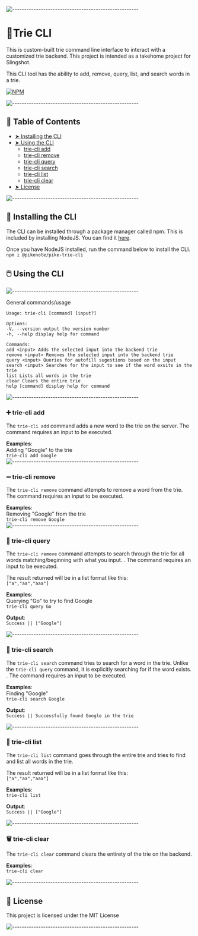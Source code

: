 ![-----------------------------------------------------](https://user-images.githubusercontent.com/56088716/103312593-8a37ff80-49eb-11eb-91d3-75488e21a0a9.png)
# 🌲Trie CLI
This is custom-built trie command line interface to interact with a customized trie backend. This project is intended as a takehome project for Slingshot.

This CLI tool has the ability to add, remove, query, list, and search words in a trie.  
  
[![NPM](https://nodei.co/npm/@pikenote/pike-trie-cli.png)](https://nodei.co/npm/@pikenote/pike-trie-cli/)

![-----------------------------------------------------](https://user-images.githubusercontent.com/56088716/103312593-8a37ff80-49eb-11eb-91d3-75488e21a0a9.png) 

## 📖 Table of Contents
* [➤ Installing the CLI](#-installing-the-cli-)
* [➤ Using the CLI](#%EF%B8%8F-using-the-cli)
	* [trie-cli add](#-trie-cli-add)
	* [trie-cli remove](#-trie-cli-remove)
	* [trie-cli query](#-trie-cli-query)
	* [trie-cli search](#-trie-cli-search)
	* [trie-cli list](#-trie-cli-list)
	* [trie-cli clear](#%EF%B8%8F-trie-cli-clear)
* [➤ License](#-license)

![-----------------------------------------------------](https://user-images.githubusercontent.com/56088716/103312593-8a37ff80-49eb-11eb-91d3-75488e21a0a9.png)

## 🔽 Installing the CLI
The CLI can be installed through a package manager called npm. This is included by installing NodeJS. You can find it [here](https://nodejs.org/en/).
  
Once you have NodeJS installed, run the command below to install the CLI.  
`npm i @pikenote/pike-trie-cli`  
  
## 🖱️ Using the CLI
![-----------------------------------------------------](https://user-images.githubusercontent.com/56088716/103312593-8a37ff80-49eb-11eb-91d3-75488e21a0a9.png)

General commands/usage 
```
Usage: trie-cli [command] [input?]

Options:
-V, --version output the version number
-h, --help display help for command

Commands:
add <input> Adds the selected input into the backend trie
remove <input> Removes the selected input into the backend trie
query <input> Queries for autofill sugestions based on the input
search <input> Searches for the input to see if the word exsits in the trie
list Lists all words in the trie
clear Clears the entire trie
help [command] display help for command
```
![-----------------------------------------------------](https://user-images.githubusercontent.com/56088716/103312593-8a37ff80-49eb-11eb-91d3-75488e21a0a9.png)
### ➕ trie-cli add
The `trie-cli add` command adds a new word to the trie on the server. The command requires an input to be executed.  
  
**Examples**:  
Adding "Google" to the trie  
`trie-cli add Google`  
  ![-----------------------------------------------------](https://user-images.githubusercontent.com/56088716/103312593-8a37ff80-49eb-11eb-91d3-75488e21a0a9.png)

### ➖ trie-cli remove
The `trie-cli remove` command attempts to remove a word from the trie. The command requires an input to be executed.
  
**Examples**:   
Removing "Google" from the trie   
`trie-cli remove Google`  
![-----------------------------------------------------](https://user-images.githubusercontent.com/56088716/103312593-8a37ff80-49eb-11eb-91d3-75488e21a0a9.png)

### 🔎 trie-cli query
The `trie-cli remove` command attempts to search through the trie for all words matching/beginning with what you input. . The command requires an input to be executed.
  
The result returned will be in a list format like this:  
`["a","aa","aaa"]`  
  
**Examples**:  
Querying "Go" to try to find Google  
`trie-cli query Go`  
  
**Output**:  
`Success || ["Google"]`  

  ![-----------------------------------------------------](https://user-images.githubusercontent.com/56088716/103312593-8a37ff80-49eb-11eb-91d3-75488e21a0a9.png)

### 🔎 trie-cli search
The `trie-cli search` command tries to search for a word in the trie. Unlike the `trie-cli query` command, it is explicitly searching for if the word exists. . The command requires an input to be executed.

**Examples**:  
Finding "Google"  
`trie-cli search Google`  
   
**Output**:  
`Success || Successfully found Google in the trie`  

![-----------------------------------------------------](https://user-images.githubusercontent.com/56088716/103312593-8a37ff80-49eb-11eb-91d3-75488e21a0a9.png)

### 📜 trie-cli list
The `trie-cli list` command goes through the entire trie and tries to find and list all words in the trie.

The result returned will be in a list format like this:  
`["a","aa","aaa"]`  

**Examples**:   
`trie-cli list`  
  
**Output**:  
`Success || ["Google"]`  

![-----------------------------------------------------](https://user-images.githubusercontent.com/56088716/103312593-8a37ff80-49eb-11eb-91d3-75488e21a0a9.png)

### 🗑️ trie-cli clear
The `trie-cli clear` command clears the entirety of the trie on the backend.
  
**Examples**:  
`trie-cli clear`

![-----------------------------------------------------](https://user-images.githubusercontent.com/56088716/103312593-8a37ff80-49eb-11eb-91d3-75488e21a0a9.png)

## 📜 License
This project is licensed under the MIT License

![-----------------------------------------------------](https://user-images.githubusercontent.com/56088716/103312593-8a37ff80-49eb-11eb-91d3-75488e21a0a9.png)
